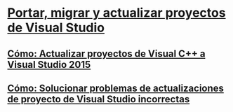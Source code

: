 # [Portar, migrar y actualizar proyectos de Visual Studio](porting-migrating-and-upgrading-visual-studio-projects.md)
## [Cómo: Actualizar proyectos de Visual C++ a Visual Studio 2015](how-to-upgrade-visual-cpp-projects-to-visual-studio-2015.md)
## [Cómo: Solucionar problemas de actualizaciones de proyecto de Visual Studio incorrectas](how-to-troubleshoot-unsuccessful-visual-studio-project-upgrades.md)
